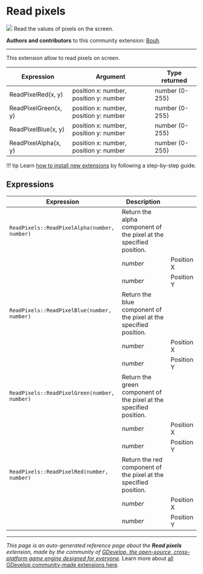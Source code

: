 # Read pixels

<img src="https://resources.gdevelop-app.com/assets/Icons/Glyphster Pack/Master/SVG/Computers and Hardware/Computers and Hardware_screen_computer_image.svg" class="extension-icon"></img>
Read the values of pixels on the screen.

**Authors and contributors** to this community extension: [Bouh](https://gd.games/Bouh).

---


This extension allow to read pixels on screen.

| Expression | Argument  | Type returned |
|--|--|--|
|  ReadPixelRed(x, y)  | position x: number, position y: number | number (0-255) |
|  ReadPixelGreen(x, y)  | position x: number, position  y: number | number (0-255) |
|  ReadPixelBlue(x, y)  | position x: number, position y: number | number (0-255) |
|  ReadPixelAlpha(x, y)  | position x: number, position y: number | number (0-255) |

!!! tip
    Learn [how to install new extensions](/gdevelop5/extensions/search) by following a step-by-step guide.

## Expressions

| Expression | Description |  |
|-----|-----|-----|
| `ReadPixels::ReadPixelAlpha(number, number)` | Return the alpha component of the pixel at the specified position. ||
| | _number_ | Position X |
| | _number_ | Position Y |
| `ReadPixels::ReadPixelBlue(number, number)` | Return the blue component of the pixel at the specified position. ||
| | _number_ | Position X |
| | _number_ | Position Y |
| `ReadPixels::ReadPixelGreen(number, number)` | Return the green component of the pixel at the specified position. ||
| | _number_ | Position X |
| | _number_ | Position Y |
| `ReadPixels::ReadPixelRed(number, number)` | Return the red component of the pixel at the specified position. ||
| | _number_ | Position X |
| | _number_ | Position Y |

---

*This page is an auto-generated reference page about the **Read pixels** extension, made by the community of [GDevelop, the open-source, cross-platform game engine designed for everyone](https://gdevelop.io/).* Learn more about [all GDevelop community-made extensions here](/gdevelop5/extensions).